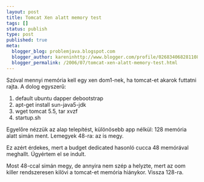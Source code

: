 ```yaml
---
layout: post
title: Tomcat Xen alatt memory test
tags: []
status: publish
type: post
published: true
meta:
  blogger_blog: problemjava.blogspot.com
  blogger_author: kareninhttp://www.blogger.com/profile/02683406828110839343noreply@blogger.com
  blogger_permalink: /2006/07/tomcat-xen-alatt-memory-test.html
---
```

Szóval mennyi memória kell egy xen dom1-nek, ha tomcat-et akarok futtatni
rajta. A dolog egyszerű:

1. default ubuntu dapper debootstrap
2. apt-get install sun-java5-jdk
3. wget tomcat 5.5, tar xvzf
4. startup.sh

Egyelőre nézzük az alap telepítést, különösebb app nélkül: 128 memória alatt
simán ment. Lemegyek 48-ra: az is megy.

Ez azért érdekes, mert a budget dedicated hasonló cucca 48 memórával meghallt.
Úgyértem el se indult.

Most 48-ccal simán megy, de annyira nem szép a helyzte, mert az oom killer
rendszeresen kilövi a tomcat-et memória hiánykor. Vissza 128-ra.

